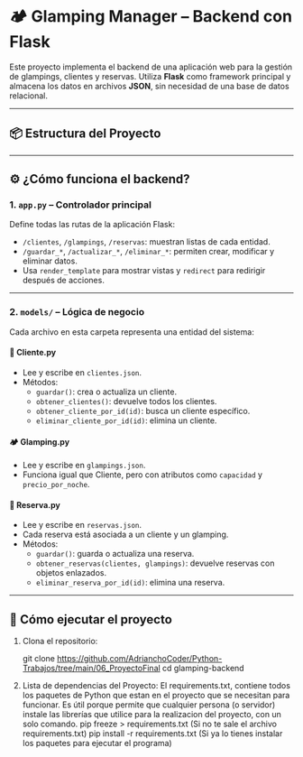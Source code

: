 # 🏕️ Glamping Manager – Backend con Flask

Este proyecto implementa el backend de una aplicación web para la gestión de glampings, clientes y reservas. Utiliza **Flask** como framework principal y almacena los datos en archivos **JSON**, sin necesidad de una base de datos relacional.

---

## 📦 Estructura del Proyecto


---

## ⚙️ ¿Cómo funciona el backend?

### 1. `app.py` – Controlador principal

Define todas las rutas de la aplicación Flask:

- `/clientes`, `/glampings`, `/reservas`: muestran listas de cada entidad.
- `/guardar_*`, `/actualizar_*`, `/eliminar_*`: permiten crear, modificar y eliminar datos.
- Usa `render_template` para mostrar vistas y `redirect` para redirigir después de acciones.

---

### 2. `models/` – Lógica de negocio

Cada archivo en esta carpeta representa una entidad del sistema:

#### 🧍 Cliente.py
- Lee y escribe en `clientes.json`.
- Métodos:
  - `guardar()`: crea o actualiza un cliente.
  - `obtener_clientes()`: devuelve todos los clientes.
  - `obtener_cliente_por_id(id)`: busca un cliente específico.
  - `eliminar_cliente_por_id(id)`: elimina un cliente.

#### 🏕️ Glamping.py
- Lee y escribe en `glampings.json`.
- Funciona igual que Cliente, pero con atributos como `capacidad` y `precio_por_noche`.

#### 📅 Reserva.py
- Lee y escribe en `reservas.json`.
- Cada reserva está asociada a un cliente y un glamping.
- Métodos:
  - `guardar()`: guarda o actualiza una reserva.
  - `obtener_reservas(clientes, glampings)`: devuelve reservas con objetos enlazados.
  - `eliminar_reserva_por_id(id)`: elimina una reserva.

---

## 🚀 Cómo ejecutar el proyecto

1. Clona el repositorio:

   git clone https://github.com/AdrianchoCoder/Python-Trabajos/tree/main/06_ProyectoFinal
   cd glamping-backend
2. Lista de dependencias del Proyecto:
    El requirements.txt, contiene todos los paquetes de Python que estan en el proyecto que se necesitan para funcionar. Es útil porque permite que cualquier persona (o servidor) instale las librerías que utilice para la realizacion del proyecto, con un solo comando.
    pip freeze > requirements.txt (Si no te sale el archivo requirements.txt)
    pip install -r requirements.txt (Si ya lo tienes instalar los paquetes para ejecutar el programa)

